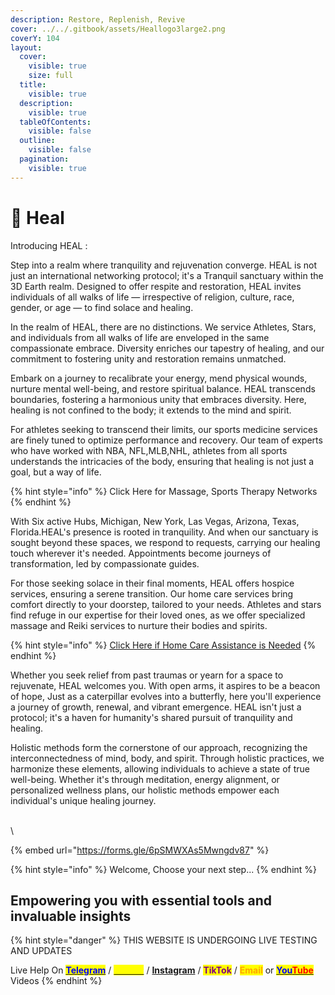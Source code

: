 ```yaml
---
description: Restore, Replenish, Revive
cover: ../../.gitbook/assets/Heallogo3large2.png
coverY: 104
layout:
  cover:
    visible: true
    size: full
  title:
    visible: true
  description:
    visible: true
  tableOfContents:
    visible: false
  outline:
    visible: false
  pagination:
    visible: true
---
```


# 🌌 Heal

Introducing HEAL :&#x20;

Step into a realm where tranquility and rejuvenation converge. HEAL is not just an international networking protocol; it's a Tranquil sanctuary within the 3D Earth realm. Designed to offer respite and restoration, HEAL invites individuals of all walks of life — irrespective of religion, culture, race, gender, or age — to find solace and healing.

In the realm of HEAL, there are no distinctions. We service Athletes, Stars, and individuals from all walks of life are enveloped in the same compassionate embrace. Diversity enriches our tapestry of healing, and our commitment to fostering unity and restoration remains unmatched.&#x20;

Embark on a journey to recalibrate your energy, mend physical wounds, nurture mental well-being, and restore spiritual balance. HEAL transcends boundaries, fostering a harmonious unity that embraces diversity. Here, healing is not confined to the body; it extends to the mind and spirit.

For athletes seeking to transcend their limits, our sports medicine services are finely tuned to optimize performance and recovery. Our team of experts who have worked with NBA, NFL,MLB,NHL, athletes from all sports understands the intricacies of the body, ensuring that healing is not just a goal, but a way of life.

{% hint style="info" %}
Click Here for Massage, Sports Therapy Networks
{% endhint %}

With Six active Hubs, Michigan, New York, Las Vegas, Arizona, Texas, Florida.HEAL's presence is rooted in tranquility. And when our sanctuary is sought beyond these spaces, we respond to requests, carrying our healing touch wherever it's needed. Appointments become journeys of transformation, led by compassionate guides.

For those seeking solace in their final moments, HEAL offers hospice services, ensuring a serene transition. Our home care services bring comfort directly to your doorstep, tailored to your needs. Athletes and stars find refuge in our expertise for their loved ones, as we offer specialized massage and Reiki services to nurture their bodies and spirits.

{% hint style="info" %}
[Click Here if Home Care Assistance is Needed](https://forms.gle/Kj1aouZsR2Sru75v6)
{% endhint %}

Whether you seek relief from past traumas or yearn for a space to rejuvenate, HEAL welcomes you. With open arms, it aspires to be a beacon of hope, Just as a caterpillar evolves into a butterfly, here you'll experience a journey of growth, renewal, and vibrant emergence. HEAL isn't just a protocol; it's a haven for humanity's shared pursuit of tranquility and healing.

Holistic methods form the cornerstone of our approach, recognizing the interconnectedness of mind, body, and spirit. Through holistic practices, we harmonize these elements, allowing individuals to achieve a state of true well-being. Whether it's through meditation, energy alignment, or personalized wellness plans, our holistic methods empower each individual's unique healing journey.

\
\


{% embed url="https://forms.gle/6pSMWXAs5Mwngdv87" %}



{% hint style="info" %}
Welcome, Choose your next step...
{% endhint %}

## Empowering you with essential tools and invaluable insights <a href="#qs2" id="qs2"></a>





{% hint style="danger" %}
THIS WEBSITE IS UNDERGOING LIVE TESTING AND UPDATES

Live Help On [<mark style="color:blue;">**Telegram**</mark>](https://t.me/+ACh6lJ2aQWo4OWIx) / [<mark style="color:yellow;">**Twitter**</mark>](https://twitter.com/foxxontheblocks) / [**Instagram**](https://www.instagram.com/foxxchain.io/?igshid=NGExMmI2YTkyZg%3D%3D) / <mark style="color:purple;">**TikTok**</mark> / <mark style="color:orange;">**Email**</mark> or [<mark style="color:blue;">**You**</mark><mark style="color:red;">**Tube**</mark> ](https://www.youtube.com/@Foxxontheblock)Videos
{% endhint %}
